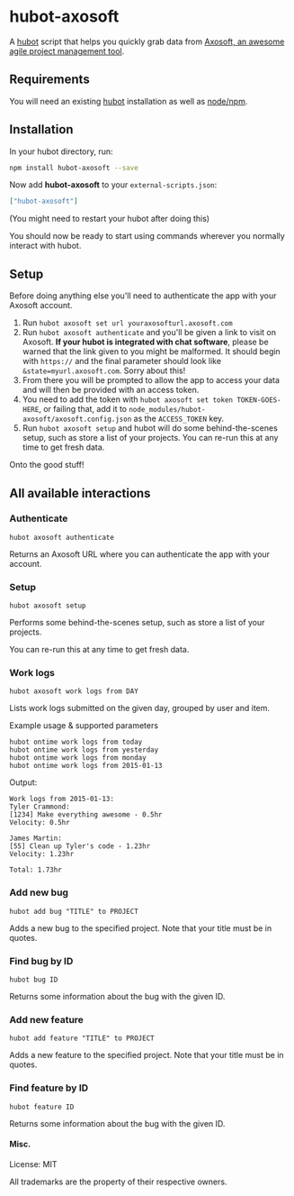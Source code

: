 # hubot-axosoft

A [hubot](https://hubot.github.com/) script that helps you quickly grab data from [Axosoft, an awesome agile project management tool](http://www.axosoft.com). 

## Requirements

You will need an existing [hubot](https://hubot.github.com/) installation as well as [node/npm](https://nodejs.org/).

## Installation

In your hubot directory, run:

```bash
npm install hubot-axosoft --save
```

Now add **hubot-axosoft** to your `external-scripts.json`:

```json
["hubot-axosoft"]
```

(You might need to restart your hubot after doing this)

You should now be ready to start using commands wherever you normally interact with hubot.

## Setup
Before doing anything else you'll need to authenticate the app with your Axosoft account.

1. Run `hubot axosoft set url youraxosofturl.axosoft.com`
2. Run `hubot axosoft authenticate` and you'll be given a link to visit on Axosoft. **If your hubot is integrated with chat software**, please be warned that the link given to you might be malformed. It should begin with `https://` and the final parameter should look like `&state=myurl.axosoft.com`. Sorry about this!
3. From there you will be prompted to allow the app to access your data and will then be provided with an access token. 
4. You need to add the token with `hubot axosoft set token TOKEN-GOES-HERE`, or failing that, add it to `node_modules/hubot-axosoft/axosoft.config.json` as the `ACCESS_TOKEN` key.
5. Run `hubot axosoft setup` and hubot will do some behind-the-scenes setup, such as store a list of your projects. You can re-run this at any time to get fresh data.

Onto the good stuff!

## All available interactions

### Authenticate
```
hubot axosoft authenticate
```
Returns an Axosoft URL where you can authenticate the app with your account.

### Setup
```
hubot axosoft setup
```
Performs some behind-the-scenes setup, such as store a list of your projects. 

You can re-run this at any time to get fresh data.

### Work logs
```
hubot axosoft work logs from DAY
```

Lists work logs submitted on the given day, grouped by user and item.

Example usage & supported parameters
```
hubot ontime work logs from today
hubot ontime work logs from yesterday
hubot ontime work logs from monday
hubot ontime work logs from 2015-01-13
```

Output:
```
Work logs from 2015-01-13:
Tyler Crammond:
[1234] Make everything awesome - 0.5hr
Velocity: 0.5hr

James Martin:
[55] Clean up Tyler's code - 1.23hr
Velocity: 1.23hr

Total: 1.73hr
```

### Add new bug
```
hubot add bug "TITLE" to PROJECT
```
Adds a new bug to the specified project. Note that your title must be in quotes. 

### Find bug by ID
```
hubot bug ID
```
Returns some information about the bug with the given ID.

### Add new feature
```
hubot add feature "TITLE" to PROJECT
```
Adds a new feature to the specified project. Note that your title must be in quotes. 

### Find feature by ID
```
hubot feature ID
```
Returns some information about the bug with the given ID.




#### Misc.
License: MIT

All trademarks are the property of their respective owners.
